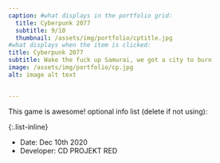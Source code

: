 ```yaml
---
caption: #what displays in the portfolio grid:
  title: Cyberpunk 2077
  subtitle: 9/10
  thumbnail: /assets/img/portfolio/cptitle.jpg
#what displays when the item is clicked:
title: Cyberpunk 2077
subtitle: Wake the fuck up Samurai, we got a city to burn
image: /assets/img/portfolio/cp.jpg
alt: image alt text


---
```

This game is awesome!
optional info list (delete if not using):

{:.list-inline} 
- Date: Dec 10th 2020
- Developer: CD PROJEKT RED	 

